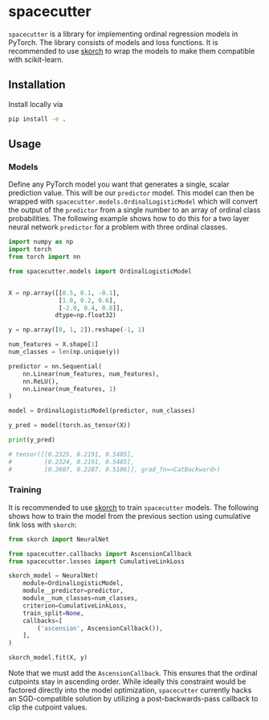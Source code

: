 # spacecutter

`spacecutter` is a library for implementing ordinal regression models in PyTorch. The library consists of models and loss functions. It is recommended to use [skorch](http://skorch.readthedocs.io/) to wrap the models to make them compatible with scikit-learn.

## Installation

Install locally via

```bash
pip install -e .
```

## Usage

### Models

Define any PyTorch model you want that generates a single, scalar prediction value. This will be our `predictor` model. This model can then be wrapped with `spacecutter.models.OrdinalLogisticModel` which will convert the output of the `predictor` from a single number to an array of ordinal class probabilities. The following example shows how to do this for a two layer neural network `predictor` for a problem with three ordinal classes.

```python
import numpy as np
import torch
from torch import nn

from spacecutter.models import OrdinalLogisticModel


X = np.array([[0.5, 0.1, -0.1],
              [1.0, 0.2, 0.6],
              [-2.0, 0.4, 0.8]],
             dtype=np.float32)

y = np.array([0, 1, 2]).reshape(-1, 1)

num_features = X.shape[1]
num_classes = len(np.unique(y))

predictor = nn.Sequential(
    nn.Linear(num_features, num_features),
    nn.ReLU(),
    nn.Linear(num_features, 1)
)

model = OrdinalLogisticModel(predictor, num_classes)

y_pred = model(torch.as_tensor(X))

print(y_pred)

# tensor([[0.2325, 0.2191, 0.5485],
#         [0.2324, 0.2191, 0.5485],
#         [0.2607, 0.2287, 0.5106]], grad_fn=<CatBackward>)

```

### Training

It is recommended to use [skorch](http://skorch.readthedocs.io/) to train `spacecutter` models. The following shows how to train the model from the previous section using cumulative link loss with `skorch`:

```python
from skorch import NeuralNet

from spacecutter.callbacks import AscensionCallback
from spacecutter.losses import CumulativeLinkLoss

skorch_model = NeuralNet(
    module=OrdinalLogisticModel,
    module__predictor=predictor,
    module__num_classes=num_classes,
    criterion=CumulativeLinkLoss,
    train_split=None,
    callbacks=[
        ('ascension', AscensionCallback()),
    ],
)

skorch_model.fit(X, y)

```

Note that we must add the `AscensionCallback`. This ensures that the ordinal cutpoints stay in ascending order. While ideally this constraint would be factored directly into the model optimization, `spacecutter` currently hacks an SGD-compatible solution by utilizing a post-backwards-pass callback to clip the cutpoint values.
